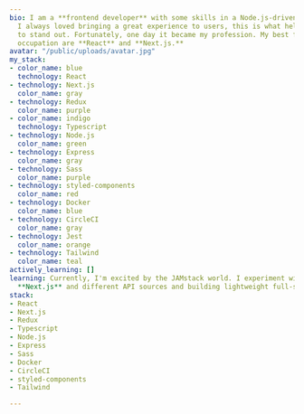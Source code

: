 ```yaml
---
bio: I am a **frontend developer** with some skills in a Node.js-driven backend world.
  I always loved bringing a great experience to users, this is what helps your creation
  to stand out. Fortunately, one day it became my profession. My best friends in this
  occupation are **React** and **Next.js.**
avatar: "/public/uploads/avatar.jpg"
my_stack:
- color_name: blue
  technology: React
- technology: Next.js
  color_name: gray
- technology: Redux
  color_name: purple
- color_name: indigo
  technology: Typescript
- technology: Node.js
  color_name: green
- technology: Express
  color_name: gray
- technology: Sass
  color_name: purple
- technology: styled-components
  color_name: red
- technology: Docker
  color_name: blue
- technology: CircleCI
  color_name: gray
- technology: Jest
  color_name: orange
- technology: Tailwind
  color_name: teal
actively_learning: []
learning: Currently, I'm excited by the JAMstack world. I experiment with combining
  **Next.js** and different API sources and building lightweight full-stack apps.
stack:
- React
- Next.js
- Redux
- Typescript
- Node.js
- Express
- Sass
- Docker
- CircleCI
- styled-components
- Tailwind

---
```

